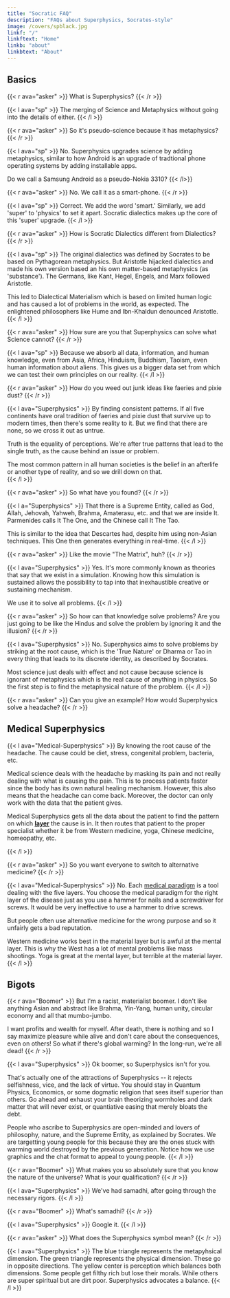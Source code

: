 ```yaml
---
title: "Socratic FAQ"
description: "FAQs about Superphysics, Socrates-style"
image: /covers/spblack.jpg
linkf: "/"
linkftext: "Home"
linkb: "about"
linkbtext: "About"
---
```


## Basics 

{{< r ava="asker" >}}
What is Superphysics?
{{< /r >}}

{{< l ava="sp" >}}
The merging of Science and Metaphysics without going into the details of either.
{{< /l >}}

{{< r ava="asker" >}}
So it's pseudo-science because it has metaphysics?
{{< /r >}}

{{< l ava="sp" >}}
No. Superphysics upgrades science by adding metaphysics, similar to how Android is an upgrade of tradtional phone operating systems by adding installable apps.

Do we call a Samsung Android as a pseudo-Nokia 3310? 
{{< /l>}}

{{< r ava="asker" >}}
No. We call it as a smart-phone.
{{< /r >}}

{{< l ava="sp" >}}
Correct. We add the word 'smart.' Similarly, we add 'super' to 'physics' to set it apart. Socratic dialectics makes up the core of this 'super' upgrade. 
{{< /l >}}

{{< r ava="asker" >}}
How is Socratic Dialectics different from Dialectics?
{{< /r >}}

{{< l ava="sp" >}}
The original dialectics was defined by Socrates to be based on Pythagorean metaphysics. But Aristotle hijacked dialectics and made his own version based an his own matter-based metaphysics (as 'substance'). The Germans, like Kant, Hegel, Engels, and Marx followed Aristotle. 

This led to Dialectical Materialism which is based on limited human logic and has caused a lot of problems in the world, as expected. The enlightened philosophers like Hume and Ibn-Khaldun denounced Aristotle. 
{{< /l >}}

{{< r ava="asker" >}}
How sure are you that Superphysics can solve what Science cannot?
{{< /r >}}

{{< l ava="sp" >}}
Because we absorb all data, information, and human knowledge, even from Asia, Africa, Hinduism, Buddhism, Taoism, even human information about aliens. This gives us a bigger data set from which we can test their own principles on our reality.
{{< /l >}}

{{< r ava="asker" >}}
How do you weed out junk ideas like faeries and pixie dust?
{{< /r >}}

{{< l ava="Superphysics" >}}
By finding consistent patterns. If all five continents have oral tradition of faeries and pixie dust that survive up to modern times, then there's some reality to it. But we find that there are none, so we cross it out as untrue.

Truth is the equality of perceptions. We're after true patterns that lead to the single truth, as the cause behind an issue or problem. 

The most common pattern in all human societies is the belief in an afterlife or another type of reality, and so we drill down on that.  
{{< /l >}}

{{< r ava="asker" >}}
So what have you found?
{{< /r >}}

{{< l a="Superphysics" >}}
That there is a Supreme Entity, called as God, Allah, Jehovah, Yahweh, Brahma, Amaterasu, etc. and that we are inside It. Parmenides calls It The One, and the Chinese call It The Tao. 

This is similar to the idea that Descartes had, despite him using non-Asian techniques. This One then generates everything in real-time.
{{< /l >}}

{{< r ava="asker" >}}
Like the movie "The Matrix", huh?
{{< /r >}}

{{< l ava="Superphysics" >}}
Yes. It's more commonly known as theories that say that we exist in a simulation. Knowing how this simulation is sustained allows the possibility to tap into that inexhaustible creative or sustaining mechanism. 

We use it to solve all problems. 
{{< /l >}}

{{< r ava="asker" >}}
So how can that knowledge solve problems? Are you just going to be like the Hindus and solve the problem by ignoring it and the illusion?
{{< /r >}}

{{< l ava="Superphysics" >}}
No. Superphysics aims to solve problems by striking at the root cause, which is the 'True Nature' or Dharma or Tao in every thing that leads to its discrete identity, as described by Socrates. 

Most science just deals with effect and not cause because science is ignorant of metaphysics which is the real cause of anything in physics. So the first step is to find the metaphysical nature of the problem.
{{< /l >}}

{{< r ava="asker" >}}
Can you give an example? How would Superphysics solve a headache?
{{< /r >}}


## Medical Superphysics

{{< l ava="Medical-Superphysics" >}}
By knowing the root cause of the headache. The cause could be diet, stress, congenital problem, bacteria, etc. 

Medical science deals with the headache by masking its pain and not really dealing with what is causing the pain. This is to process patients faster since the body has its own natural healing mechanism. However, this also means that the headache can come back. Moreover, the doctor can only work with the data that the patient gives. 

Medical Superphysics gets all the data about the patient to find the pattern on which **[layer](/material/principles/five-layers)** the cause is in. It then routes that patient to the proper specialist whether it be from Western medicine, yoga, Chinese medicine, homeopathy, etc.  

<!-- 
, on the other hand, gets not only all the data from the person to find out what the cause, but also the patterns from all the data. This is more difficult and time-consuming, but is able to give more lasting solutions.
Medical Superphysics gives the person to question himself and extract data from his habits and memory so he can find the root cause because

This technique is the original Socratic Dialectics and is actually done by Chinese medicine and Homeopathy. the Socratic-dialectical method is an upgrade of the scientific method which has a limited dataset. --> 
{{< /l >}}


<!-- combines the patient's knowledge of himself with the knowledge of the doctor regarding headaches. This combined knowledge can then point to the proper headache solutions whether it be from -->

{{< r ava="asker" >}}
So you want everyone to switch to alternative medicine?
{{< /r >}}

{{< l ava="Medical-Superphysics" >}}
No. Each [medical paradigm](/medical/physical/principles/5-paradigms) is a tool dealing with the five layers. You choose the medical paradigm for the right layer of the disease just as you use a hammer for nails and a screwdriver for screws.  It would be very ineffective to use a hammer to drive screws. 

But people often use alternative medicine for the wrong purpose and so it unfairly gets a bad reputation. 

Western medicine works best in the material layer but is awful at the mental layer. This is why the West has a lot of mental problems like mass shootings. Yoga is great at the mental layer, but terrible at the material layer. 
{{< /l >}}


## Bigots

{{< r ava="Boomer" >}}
But I'm a racist, materialist boomer. I don't like anything Asian and abstract like Brahma, Yin-Yang, human unity, circular economy and all that mumbo-jumbo. 

I want profits and wealth for myself. After death, there is nothing and so I say maximize pleasure while alive and don't care about the consequences, even on others! So what if there's global warming? In the long-run, we're all dead!
{{< /r >}}

{{< l ava="Superphysics" >}}
Ok boomer, so Superphysics isn't for you.

That's actually one of the attractions of Superphysics -- it rejects selfishness, vice, and the lack of virtue. You should stay in Quantum Physics, Economics, or some dogmatic religion that sees itself superior than others. Go ahead and exhaust your brain theorizing wormholes and dark matter that will never exist, or quantiative easing that merely bloats the debt.

People who ascribe to Superphysics are open-minded and lovers of philosophy, nature, and the Supreme Entity, as explained by Socrates. We are targetting young people for this because they are the ones stuck with warming world destroyed by the previous generation. Notice how we use graphics and the chat format to appeal to young people. <!-- , who took all the land, wealth, and capital and left none for the next generation. -->
{{< /l >}}

{{< r ava="Boomer" >}}
What makes you so absolutely sure that you know the nature of the universe? What is your qualification?
{{< /r >}}

{{< l ava="Superphysics" >}}
We've had samadhi, after going through the necessary rigors.
{{< /l >}}

{{< r ava="Boomer" >}}
What's samadhi?
{{< /r >}}

{{< l ava="Superphysics" >}}
Google it. 
{{< /l >}}

{{< r ava="asker" >}}
What does the Superphysics symbol mean?
{{< /r >}}

{{< l ava="Superphysics" >}}
The blue triangle represents the metapyhsical dimension. The green triangle represents the physical dimension. These go in opposite directions. The yellow center is perception which balances both dimensions. Some people get filthy rich but lose their morals. While others are super spiritual but are dirt poor. Superphysics advocates a balance<!--  just like Buddhism advocates a middle path -->. 
{{< /l >}}
<!-- By gettings Its principles. For example, Einstein based his Relativity on Parmenides explanation of how the One is Many and All is relative. We expand this by creating the theory of Universal Relativity for Material Superphysics, as well as the Four Laws of Value for Economic Superphysics (as spnomics)    -->

